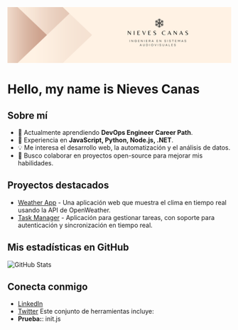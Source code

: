 ![Presentación del contenido](img/NC_Banner.png)
# Hello, my name is Nieves Canas


## Sobre mí
- 🌱 Actualmente aprendiendo **DevOps Engineer Career Path**.
- 🚀 Experiencia en **JavaScript, Python, Node.js, .NET**.
- 💡 Me interesa el desarrollo web, la automatización y el análisis de datos.
- 🎯 Busco colaborar en proyectos open-source para mejorar mis habilidades.

## Proyectos destacados
- [Weather App](https://github.com/juan/weather-app) - Una aplicación web que muestra el clima en tiempo real usando la API de OpenWeather.
- [Task Manager](https://github.com/juan/task-manager) - Aplicación para gestionar tareas, con soporte para autenticación y sincronización en tiempo real.

## Mis estadísticas en GitHub
![GitHub Stats](https://github-readme-stats.vercel.app/api?username=nievescanas&show_icons=true&theme=radical)

## Conecta conmigo
- [LinkedIn](https://linkedin.com/in/juanperez)
- [Twitter](https://twitter.com/juanperez)
Este conjunto de herramientas incluye:
- **Prueba:**: init.js


